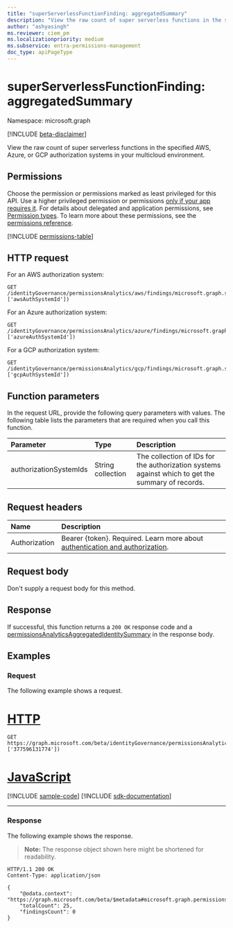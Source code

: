 ```yaml
---
title: "superServerlessFunctionFinding: aggregatedSummary"
description: "View the raw count of super serverless functions in the specified AWS, Azure, or GCP authorization systems."
author: "ashyasingh"
ms.reviewer: ciem_pm
ms.localizationpriority: medium
ms.subservice: entra-permissions-management
doc_type: apiPageType
---
```


# superServerlessFunctionFinding: aggregatedSummary
Namespace: microsoft.graph

[!INCLUDE [beta-disclaimer](../../includes/beta-disclaimer.md)]

View the raw count of super serverless functions in the specified AWS, Azure, or GCP authorization systems in your multicloud environment.

## Permissions
Choose the permission or permissions marked as least privileged for this API. Use a higher privileged permission or permissions [only if your app requires it](/graph/permissions-overview#best-practices-for-using-microsoft-graph-permissions). For details about delegated and application permissions, see [Permission types](/graph/permissions-overview#permission-types). To learn more about these permissions, see the [permissions reference](/graph/permissions-reference).

<!-- { "blockType": "permissions", "name": "superserverlessfunctionfinding_aggregatedsummary" } -->
[!INCLUDE [permissions-table](../includes/permissions/superserverlessfunctionfinding-aggregatedsummary-permissions.md)]

## HTTP request

For an AWS authorization system:
<!-- {
  "blockType": "ignored"
}
-->
``` http
GET /identityGovernance/permissionsAnalytics/aws/findings/microsoft.graph.superServerlessFunctionFinding/aggregatedSummary(authorizationSystemIds=['awsAuthSystemId'])
```

For an Azure authorization system:
<!-- {
  "blockType": "ignored"
}
-->
``` http
GET /identityGovernance/permissionsAnalytics/azure/findings/microsoft.graph.superServerlessFunctionFinding/aggregatedSummary(authorizationSystemIds=['azureAuthSystemId'])
```

For a GCP authorization system:
<!-- {
  "blockType": "ignored"
}
-->
``` http
GET /identityGovernance/permissionsAnalytics/gcp/findings/microsoft.graph.superServerlessFunctionFinding/aggregatedSummary(authorizationSystemIds=['gcpAuthSystemId'])
```

## Function parameters
In the request URL, provide the following query parameters with values.
The following table lists the parameters that are required when you call this function.

|Parameter|Type|Description|
|:---|:---|:---|
|authorizationSystemIds|String collection|The collection of IDs for the authorization systems against which to get the summary of records.|


## Request headers
|Name|Description|
|:---|:---|
|Authorization|Bearer {token}. Required. Learn more about [authentication and authorization](/graph/auth/auth-concepts).|

## Request body
Don't supply a request body for this method.

## Response

If successful, this function returns a `200 OK` response code and a [permissionsAnalyticsAggregatedIdentitySummary](../resources/permissionsanalyticsaggregatedidentitysummary.md) in the response body.

## Examples

### Request
The following example shows a request.
# [HTTP](#tab/http)
<!-- {
  "blockType": "request",
  "name": "superserverlessfunctionfindingthis.aggregatedsummary"
}
-->
``` http
GET https://graph.microsoft.com/beta/identityGovernance/permissionsAnalytics/aws/findings/microsoft.graph.superServerlessFunctionFinding/aggregatedSummary(authorizationSystemIds=['377596131774'])
```

# [JavaScript](#tab/javascript)
[!INCLUDE [sample-code](../includes/snippets/javascript/superserverlessfunctionfindingthisaggregatedsummary-javascript-snippets.md)]
[!INCLUDE [sdk-documentation](../includes/snippets/snippets-sdk-documentation-link.md)]

---

### Response
The following example shows the response.
>**Note:** The response object shown here might be shortened for readability.
<!-- {
  "blockType": "response",
  "truncated": true,
  "@odata.type": "microsoft.graph.permissionsAnalyticsAggregatedIdentitySummary"
}
-->
``` http
HTTP/1.1 200 OK
Content-Type: application/json

{
    "@odata.context": "https://graph.microsoft.com/beta/$metadata#microsoft.graph.permissionsAnalyticsAggregatedIdentitySummary",
    "totalCount": 25,
    "findingsCount": 0
}
```
